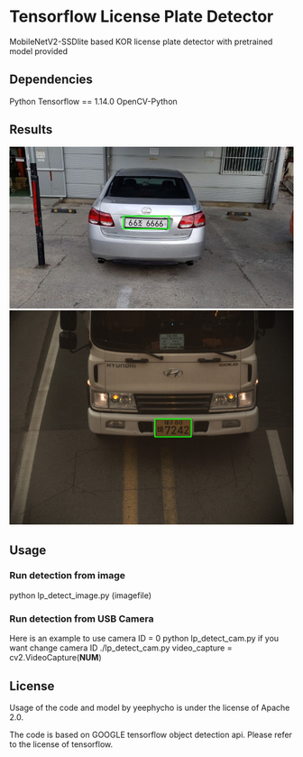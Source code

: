 # Tensorflow License Plate Detector
MobileNetV2-SSDlite based KOR license plate detector with pretrained model provided

## Dependencies
Python
Tensorflow == 1.14.0
OpenCV-Python

## Results
![result1.jpg](./img/result1.jpg)
![result2.jpg](./img/result2.jpg)

## Usage
### Run detection from image
  python lp_detect_image.py (imagefile)
### Run detection from USB Camera
Here is an example to use camera ID = 0
  python lp_detect_cam.py
if you want change camera ID
  ./lp_detect_cam.py
  video_capture = cv2.VideoCapture(**NUM**)
  
## License
Usage of the code and model by yeephycho is under the license of Apache 2.0.

The code is based on GOOGLE tensorflow object detection api. Please refer to the license of tensorflow.
